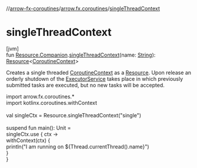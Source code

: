 //[arrow-fx-coroutines](../../index.md)/[arrow.fx.coroutines](index.md)/[singleThreadContext](single-thread-context.md)

# singleThreadContext

[jvm]\
fun [Resource.Companion](-resource/-companion/index.md#-1559173624%2FExtensions%2F1399459356).[singleThreadContext](single-thread-context.md)(name: [String](https://kotlinlang.org/api/latest/jvm/stdlib/kotlin/-string/index.html)): [Resource](../../../arrow-fx-coroutines/arrow-fx-coroutines/arrow.fx.coroutines/-resource/index.md)&lt;[CoroutineContext](https://kotlinlang.org/api/latest/jvm/stdlib/kotlin.coroutines/-coroutine-context/index.html)&gt;

Creates a single threaded [CoroutineContext](https://kotlinlang.org/api/latest/jvm/stdlib/kotlin.coroutines/-coroutine-context/index.html) as a [Resource](../../../arrow-fx-coroutines/arrow-fx-coroutines/arrow.fx.coroutines/-resource/index.md). Upon release an orderly shutdown of the [ExecutorService](https://docs.oracle.com/javase/8/docs/api/java/util/concurrent/ExecutorService.html) takes place in which previously submitted tasks are executed, but no new tasks will be accepted.

import arrow.fx.coroutines.*\
import kotlinx.coroutines.withContext\
\
val singleCtx = Resource.singleThreadContext("single")\
\
suspend fun main(): Unit =\
  singleCtx.use { ctx -&gt;\
    withContext(ctx) {\
      println("I am running on ${Thread.currentThread().name}")\
    }\
  }<!--- KNIT example-resourceextensions-04.kt -->
